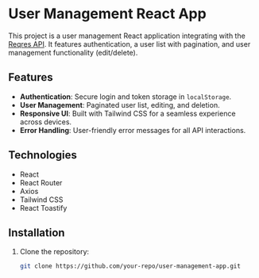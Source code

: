 # User Management React App

This project is a user management React application integrating with the [Reqres API](https://reqres.in/). It features authentication, a user list with pagination, and user management functionality (edit/delete).

## Features
- **Authentication**: Secure login and token storage in `localStorage`.
- **User Management**: Paginated user list, editing, and deletion.
- **Responsive UI**: Built with Tailwind CSS for a seamless experience across devices.
- **Error Handling**: User-friendly error messages for all API interactions.

## Technologies
- React
- React Router
- Axios
- Tailwind CSS
- React Toastify

## Installation
1. Clone the repository:
   ```bash
   git clone https://github.com/your-repo/user-management-app.git
